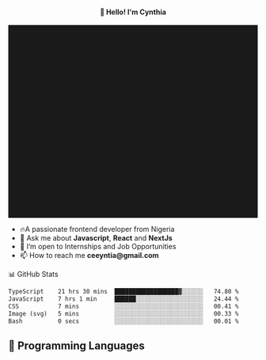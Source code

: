 <h4 align="center">👋 Hello! I'm Cynthia</h4>

<hr style="height:10%; margin-left:0; margin-right:0;" />

<div align="left">
  <ul>
  <li>🔥A passionate frontend developer from Nigeria</li>
  <li>💬 Ask me about <strong>Javascript</strong>, <strong>React</strong> and <strong> NextJs</strong></li>
  <li>👯 I’m open to Internships and Job Opportunities</li>
  <li>📫 How to reach me <strong>ceeyntia@gmail.com</strong></li>
</ul>
</div
  
## 📊 GitHub Stats

<!--START_SECTION:waka-->

```txt
TypeScript    21 hrs 30 mins  ██████████████████▓░░░░░░   74.80 %
JavaScript    7 hrs 1 min     ██████░░░░░░░░░░░░░░░░░░░   24.44 %
CSS           7 mins          ░░░░░░░░░░░░░░░░░░░░░░░░░   00.41 %
Image (svg)   5 mins          ░░░░░░░░░░░░░░░░░░░░░░░░░   00.33 %
Bash          0 secs          ░░░░░░░░░░░░░░░░░░░░░░░░░   00.01 %
```

<!--END_SECTION:waka-->

## 💬 Programming Languages

<!--START_SECTION:languages-->
<!--END_SECTION:languages-->
